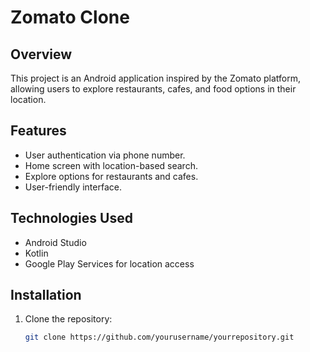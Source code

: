 # Zomato Clone

## Overview
This project is an Android application inspired by the Zomato platform, allowing users to explore restaurants, cafes, and food options in their location.

## Features
- User authentication via phone number.
- Home screen with location-based search.
- Explore options for restaurants and cafes.
- User-friendly interface.

## Technologies Used
- Android Studio
- Kotlin
- Google Play Services for location access

## Installation
1. Clone the repository:
   ```bash
   git clone https://github.com/yourusername/yourrepository.git
